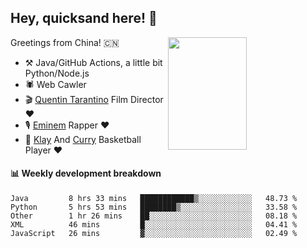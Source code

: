 ## Hey, quicksand here! 🏃
[<img align="right" width="50%" height='180' src="https://quicksandznzn.github.io/image/warriors.jpg">](https://github.com/quicksandznzn)
<!--
[<img align="right" width="50%" src="https://github-readme-stats.vercel.app/api?username=quicksandznzn&theme=dark&show_icons=true">](https://github.com/quicksandznzn)
-->


Greetings from China! 🇨🇳

- ⚒️ Java/GitHub Actions, a little bit Python/Node.js
- 🕷 Web Cawler
- 🎬 [Quentin Tarantino](https://www.instagram.com/tarantinoxx/) Film Director ❤️
- 🎙 [Eminem](https://www.instagram.com/eminem/) Rapper ❤️
- 🏀 [Klay](https://www.instagram.com/klaythompson/) And [Curry](https://www.instagram.com/stephencurry30/) Basketball Player ❤️


#### :bar_chart: Weekly development breakdown
<!--START_SECTION:waka-->
```text
Java         8 hrs 33 mins   ████████████▒░░░░░░░░░░░░   48.73 % 
Python       5 hrs 53 mins   ████████▒░░░░░░░░░░░░░░░░   33.58 % 
Other        1 hr 26 mins    ██░░░░░░░░░░░░░░░░░░░░░░░   08.18 % 
XML          46 mins         █░░░░░░░░░░░░░░░░░░░░░░░░   04.41 % 
JavaScript   26 mins         ▓░░░░░░░░░░░░░░░░░░░░░░░░   02.49 % 
```
<!--END_SECTION:waka-->
